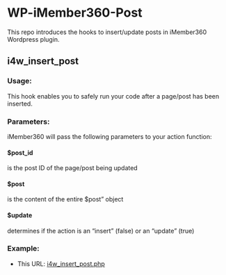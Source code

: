 # WP-iMember360-Post

This repo introduces the hooks to insert/update posts in iMember360 Wordpress plugin.

## i4w_insert_post


### Usage:
This hook enables you to safely run your code after a page/post has been inserted.


### Parameters:
iMember360 will pass the following parameters to your action function:

#### $post_id
is the post ID of the page/post being updated
#### $post
is the content of the entire $post” object
#### $update
determines if the action is an “insert” (false) or an “update” (true)


### Example:
* This URL: [i4w_insert_post.php](https://github.com/eujinong/WP-iMember360-Post/blob/master/i4w_insert_post.php)
